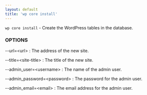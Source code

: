 ```yaml
---
layout: default
title: 'wp core install'
---
```


`wp core install` - Create the WordPress tables in the database.

### OPTIONS

--url=&lt;url&gt;
: The address of the new site.

--title=&lt;site-title&gt;
: The title of the new site.

--admin_user=&lt;username&gt;
: The name of the admin user.

--admin_password=&lt;password&gt;
: The password for the admin user.

--admin_email=&lt;email&gt;
: The email address for the admin user.

